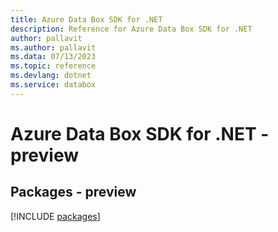 ```yaml
---
title: Azure Data Box SDK for .NET
description: Reference for Azure Data Box SDK for .NET
author: pallavit
ms.author: pallavit
ms.data: 07/13/2023
ms.topic: reference
ms.devlang: dotnet
ms.service: databox
---
```

# Azure Data Box SDK for .NET - preview
## Packages - preview
[!INCLUDE [packages](data-box-index.md)]
